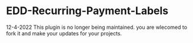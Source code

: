 # EDD-Recurring-Payment-Labels

12-4-2022
This plugin is no longer being maintained. you are wlecomed to fork it and make your updates for your projects.
